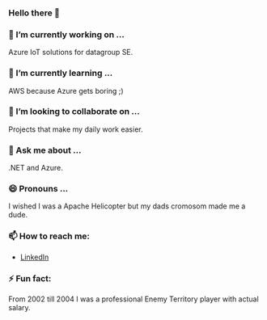 ### Hello there 👋

<!--
**rmbl-xD/rmbl-xD** is a ✨ _special_ ✨ repository because its `README.md` (this file) appears on your GitHub profile.

Here are some ideas to get you started:

- 🔭 I’m currently working on ...
- 🌱 I’m currently learning ...
- 👯 I’m looking to collaborate on ...
- 🤔 I’m looking for help with ...
- 💬 Ask me about ...
- 📫 How to reach me: ...
- 😄 Pronouns: ...
- ⚡ Fun fact: ...
-->


### 🔭 I’m currently working on ...
Azure IoT solutions for datagroup SE.

### 🌱 I’m currently learning ...
AWS because Azure gets boring ;)

### 👯 I’m looking to collaborate on ...
Projects that make my daily work easier.

### 💬 Ask me about ...
.NET and Azure. 

### 😄 Pronouns ...
I wished I was a Apache Helicopter but my dads cromosom made me a dude.

### 📫 How to reach me:
- [LinkedIn](https://www.linkedin.com/in/francesco-caprio-3b6557131/) 

### ⚡ Fun fact: 
From 2002 till 2004 I was a professional Enemy Territory player with actual salary. 
